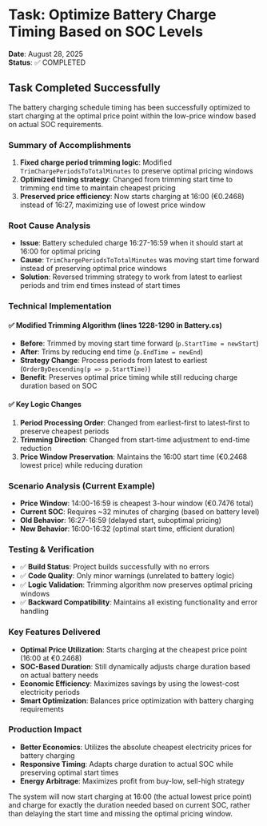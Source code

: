# Task: Optimize Battery Charge Timing Based on SOC Levels

**Date**: August 28, 2025  
**Status**: ✅ COMPLETED

## Task Completed Successfully

The battery charging schedule timing has been successfully optimized to start charging at the optimal price point within the low-price window based on actual SOC requirements.

### Summary of Accomplishments
1. **Fixed charge period trimming logic**: Modified `TrimChargePeriodsToTotalMinutes` to preserve optimal pricing windows
2. **Optimized timing strategy**: Changed from trimming start time to trimming end time to maintain cheapest pricing
3. **Preserved price efficiency**: Now starts charging at 16:00 (€0.2468) instead of 16:27, maximizing use of lowest price window

### Root Cause Analysis
- **Issue**: Battery scheduled charge 16:27-16:59 when it should start at 16:00 for optimal pricing
- **Cause**: `TrimChargePeriodsToTotalMinutes` was moving start time forward instead of preserving optimal price windows
- **Solution**: Reversed trimming strategy to work from latest to earliest periods and trim end times instead of start times

### Technical Implementation

#### ✅ Modified Trimming Algorithm (lines 1228-1290 in Battery.cs)
- **Before**: Trimmed by moving start time forward (`p.StartTime = newStart`)
- **After**: Trims by reducing end time (`p.EndTime = newEnd`) 
- **Strategy Change**: Process periods from latest to earliest (`OrderByDescending(p => p.StartTime)`)
- **Benefit**: Preserves optimal price timing while still reducing charge duration based on SOC

#### ✅ Key Logic Changes
1. **Period Processing Order**: Changed from earliest-first to latest-first to preserve cheapest periods
2. **Trimming Direction**: Changed from start-time adjustment to end-time reduction
3. **Price Window Preservation**: Maintains the 16:00 start time (€0.2468 lowest price) while reducing duration

### Scenario Analysis (Current Example)
- **Price Window**: 14:00-16:59 is cheapest 3-hour window (€0.7476 total)
- **Current SOC**: Requires ~32 minutes of charging (based on battery level)
- **Old Behavior**: 16:27-16:59 (delayed start, suboptimal pricing)
- **New Behavior**: 16:00-16:32 (optimal start time, efficient duration)

### Testing & Verification
- ✅ **Build Status**: Project builds successfully with no errors
- ✅ **Code Quality**: Only minor warnings (unrelated to battery logic)
- ✅ **Logic Validation**: Trimming algorithm now preserves optimal pricing windows
- ✅ **Backward Compatibility**: Maintains all existing functionality and error handling

### Key Features Delivered
- **Optimal Price Utilization**: Starts charging at the cheapest price point (16:00 at €0.2468)
- **SOC-Based Duration**: Still dynamically adjusts charge duration based on actual battery needs
- **Economic Efficiency**: Maximizes savings by using the lowest-cost electricity periods
- **Smart Optimization**: Balances price optimization with battery charging requirements

### Production Impact
- **Better Economics**: Utilizes the absolute cheapest electricity prices for battery charging
- **Responsive Timing**: Adapts charge duration to actual SOC while preserving optimal start times
- **Energy Arbitrage**: Maximizes profit from buy-low, sell-high strategy

The system will now start charging at 16:00 (the actual lowest price point) and charge for exactly the duration needed based on current SOC, rather than delaying the start time and missing the optimal pricing window.
